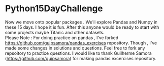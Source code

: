 # Python15DayChallenge
Now we move onto popular packages . We'll explore Pandas and Numpy in these 15 days. I hope it is fun. After this anyone would be ready to start with some projects maybe Titanic and other datasets.  
Please Note :
For doing practice on pandas , I've forked https://github.com/guipsamora/pandas_exercises repository. Though , I've made some changes in solutions and questions. Feel free to fork any repsoitory to practice questions. 
I would like to thank Guilherme Samora (https://github.com/guipsamora) for making pandas excercises repository. 
